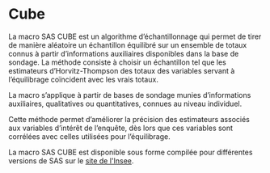 # Cube

La macro SAS CUBE est un algorithme d’échantillonnage qui permet de tirer de manière aléatoire un échantillon équilibré sur un ensemble de totaux connus à partir d’informations auxiliaires disponibles dans la base de sondage. La méthode consiste à choisir un échantillon tel que les estimateurs d’Horvitz-Thompson des totaux des variables servant à l’équilibrage coïncident avec les vrais totaux.

La macro s’applique à partir de bases de sondage munies d’informations auxiliaires, qualitatives ou quantitatives, connues au niveau individuel.

Cette méthode permet d’améliorer la précision des estimateurs associés aux variables d’intérêt de l’enquête, dès lors que ces variables sont corrélées avec celles utilisées pour l’équilibrage. 

La macro SAS CUBE est disponible sous forme compilée pour différentes versions de SAS sur le [site de l'Insee](https://www.insee.fr/fr/information/2021904).
